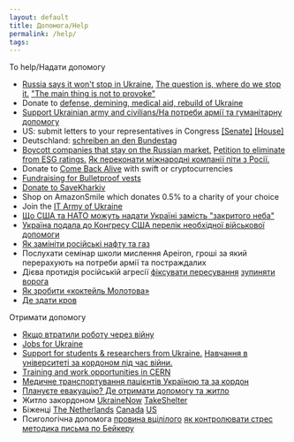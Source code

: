 ```yaml
---
layout: default
title: Допомога/Help
permalink: /help/
tags: 
---
```


To help/Надати допомогу
- [Russia says it won't stop in Ukraine.](https://www.youtube.com/watch?v=fGPSYXEZHGs) [The question is, where do we stop it.](https://www.eurointegration.com.ua/eng/articles/2022/03/21/7136335/)  ["The main thing is not to provoke"](https://www.pravda.com.ua/eng/news/2022/04/3/7336794/)
- Donate to [defense, demining, medical aid, rebuild of Ukraine](https://u24.gov.ua/)
- [Support Ukrainian army and civilians/На потреби армії та гуманітарну допомогу](https://bank.gov.ua/en/)
- US: submit letters to your representatives in Congress  [[Senate]](https://www.senate.gov/senators/senators-contact.htm)  [[House]](https://www.house.gov/representatives) 
- Deutschland: [schreiben an den Bundestag](https://www.bundestag.de/abgeordnete)
- [Boycott companies that stay on the Russian market.](https://som.yale.edu/story/2022/almost-1000-companies-have-curtailed-operations-russia-some-remain) [Petition to eliminate from ESG ratings.](https://www.change.org/p/eliminate-bloody-trade-companies-from-esg-ratings?source_location=topic_page) 
[Як переконати міжнародні компанії піти з Росії.](https://www.epravda.com.ua/columns/2022/03/27/684758/)
- Donate to [Come Back Alive](https://www.comebackalive.in.ua/) with swift or cryptocurrencies
- [Fundraising for Bulletproof vests](https://broniki.org.ua/?source-input=wZK9GTyc&default-currency=2)
- [Donate to SaveKharkiv](https://savekharkiv.org/)
- Shop on AmazonSmile which donates 0.5% to a charity of your choice 
- Join the [IT Army of Ukraine](https://t.me/s/itarmyofukraine2022)
- [Що США та НАТО можуть надати Україні замість "закритого неба"](https://www.eurointegration.com.ua/articles/2022/03/14/7135931/)
- [Україна подала до Конгресу США перелік необхідної військової допомоги](https://www.pravda.com.ua/news/2022/03/31/7335943/)
- [Як замініти російські нафту та газ](https://www.epravda.com.ua/publications/2022/04/6/685291/)
- Послухати семінар школи мислення Apeiron, гроші за який перерахують на потреби армії та постраждалих
- Дієва протидія російській агресії [фіксувати пересування](https://t.me/stop_russian_war_bot) [зупиняти ворога](https://www.pravda.com.ua/news/2022/02/26/7326209/)
- [Як зробити «коктейль Молотова»](https://hromadske.ua/ru/posts/kak-sdelat-koktejl-molotova-i-o-drugih-sposobah-dlya-grazhdanskih-kak-ostanovit-rossijskuyu-tehniku)
- [Де здати кров](https://www.donor.ua/centers)

Отримати допомогу
- [Якщо втратили роботу через війну](https://thepoint.rabota.ua/ya-zalyshyvsya-bez-roboty-pid-chas-viyny-scho-robyty/)
- [Jobs for Ukraine](https://jobsforukraine.net/)
- [Support for students & researchers from Ukraine.](https://ukrainet.eu/2022/05/04/support-for-academics/) [Навчання в університеті за кордоном під час війни.](https://life.pravda.com.ua/society/2022/04/1/248051/)
- [Тraining and work opportunities in CERN](https://jobs.smartrecruiters.com/CERN/743999814255367-science-for-ukraine-training-and-work-opportunities-for-ukrainian-nationals) 
- [Медичне транспортування пацієнтів Україною та за кордон](https://medvak.com.ua/)
- [Плануєте евакуацію? Де отримати допомогу та житло](https://life.pravda.com.ua/society/2022/02/26/247573/) 
- Житло закордоном [UkraineNow](https://www.ukrainenow.org/) [TakeShelter](https://www.ukrainetakeshelter.com/)
- Біженці [The Netherlands](https://help.unhcr.org/netherlands/) [Canada](https://www.canada.ca/en/immigration-refugees-citizenship/news/2022/03/canada-to-welcome-those-fleeing-the-war-in-ukraine.html) [US](https://www.uscis.gov/humanitarian/uniting-for-ukraine)
- Псигологічна допомога [провина вцілілого](https://life.pravda.com.ua/society/2022/03/4/247661/) [як контролювати стрес](https://life.pravda.com.ua/health/2022/02/27/247580/) [методика письма по Бейкеру](https://life.pravda.com.ua/health/2022/04/7/248138/)
